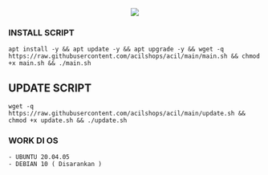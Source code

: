 <p align="center">
<img src="https://readme-typing-svg.herokuapp.com?color=%2336BCF7&center=true&vCenter=true&lines=S+C+R+I+P+T+ㅤBYㅤ+ACILL+S+T+O+R+E" />
</p>

### INSTALL SCRIPT

```
apt install -y && apt update -y && apt upgrade -y && wget -q https://raw.githubusercontent.com/acilshops/acil/main/main.sh && chmod +x main.sh && ./main.sh
```

## UPDATE SCRIPT

```
wget -q https://raw.githubusercontent.com/acilshops/acil/main/update.sh && chmod +x update.sh && ./update.sh
```

### WORK DI OS

```
- UBUNTU 20.04.05
- DEBIAN 10 ( Disarankan )
```
